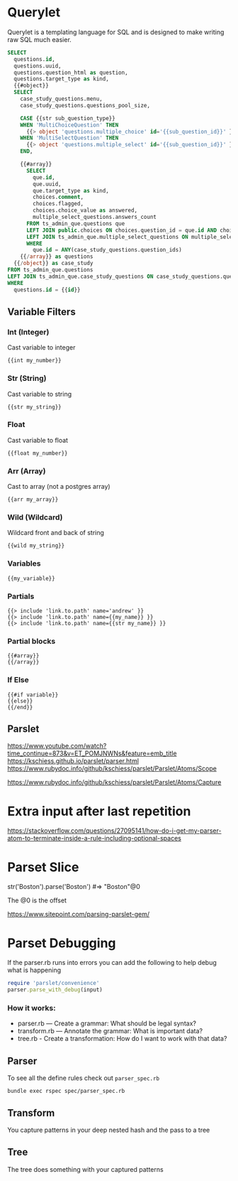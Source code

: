 # Querylet

Querylet is a templating language for SQL
and is designed to make writing raw SQL much easier.

```sql
SELECT
  questions.id,
  questions.uuid,
  questions.question_html as question,
  questions.target_type as kind,
  {{#object}}
  SELECT
    case_study_questions.menu,
    case_study_questions.questions_pool_size,

    CASE {{str sub_question_type}}
    WHEN 'MultiChoiceQuestion' THEN
      {{> object 'questions.multiple_choice' id='{{sub_question_id}}' }} as question
    WHEN 'MultiSelectQuestion' THEN
      {{> object 'questions.multiple_select' id='{{sub_question_id}}' }} as question
    END,

    {{#array}}
      SELECT
        que.id,
        que.uuid,
        que.target_type as kind,
        choices.comment,
        choices.flagged,
        choices.choice_value as answered,
        multiple_select_questions.answers_count
      FROM ts_admin_que.questions que
      LEFT JOIN public.choices ON choices.question_id = que.id AND choices.attempt_id = {{id}}
      LEFT JOIN ts_admin_que.multiple_select_questions ON multiple_select_questions.id = que.target_id AND que.target_type = 'MultipleSelectQuestion'
      WHERE
        que.id = ANY(case_study_questions.question_ids)
    {{/array}} as questions
  {{/object}} as case_study
FROM ts_admin_que.questions
LEFT JOIN ts_admin_que.case_study_questions ON case_study_questions.question_id = questions.id
WHERE
  questions.id = {{id}}
```

## Variable Filters
 
### Int (Integer)

Cast variable to integer

```
{{int my_number}}
```

### Str (String)

Cast variable to string

```
{{str my_string}}
```

### Float

Cast variable to float

```
{{float my_number}}
```

### Arr (Array)

Cast to array (not a postgres array)

```
{{arr my_array}}
```

### Wild (Wildcard)

Wildcard front and back of string

```
{{wild my_string}}
```

### Variables

```
{{my_variable}}
```

### Partials

```
{{> include 'link.to.path' name='andrew' }}
{{> include 'link.to.path' name={{my_name}} }}
{{> include 'link.to.path' name={{str my_name}} }}
```

### Partial blocks

```
{{#array}}
{{/array}}
```

### If Else

```
{{#if variable}}
{{else}}
{{/end}}
```

## Parslet

https://www.youtube.com/watch?time_continue=873&v=ET_POMJNWNs&feature=emb_title
https://kschiess.github.io/parslet/parser.html
https://www.rubydoc.info/github/kschiess/parslet/Parslet/Atoms/Scope

https://www.rubydoc.info/github/kschiess/parslet/Parslet/Atoms/Capture

# Extra input after last repetition
https://stackoverflow.com/questions/27095141/how-do-i-get-my-parser-atom-to-terminate-inside-a-rule-including-optional-spaces


# Parset Slice

str('Boston').parse('Boston') #=> "Boston"@0

The @0 is the offset


https://www.sitepoint.com/parsing-parslet-gem/

# Parset Debugging

If the parser.rb runs into errors you can add the following to help
debug what is happening

```rb
require 'parslet/convenience'
parser.parse_with_debug(input)
```

### How it works:

* parser.rb    — Create a grammar: What should be legal syntax?
* transform.rb — Annotate the grammar: What is important data?
* tree.rb      - Create a transformation: How do I want to work with that data?

## Parser

To see all the define rules check out `parser_spec.rb`

```
bundle exec rspec spec/parser_spec.rb
```

## Transform

You capture patterns in your deep nested hash and the pass to a tree

## Tree

The tree does something with your captured patterns



